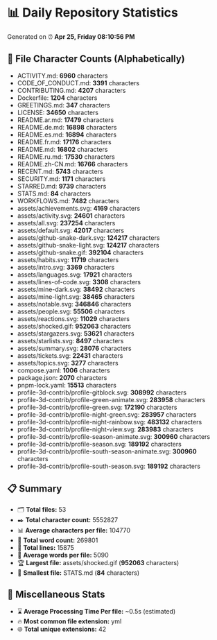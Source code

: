 # 📊 Daily Repository Statistics
Generated on ⏰ **Apr 25, Friday 08:10:56 PM**

## 📂 File Character Counts (Alphabetically)
- ACTIVITY.md: **6960** characters
- CODE_OF_CONDUCT.md: **3391** characters
- CONTRIBUTING.md: **4207** characters
- Dockerfile: **1204** characters
- GREETINGS.md: **347** characters
- LICENSE: **34650** characters
- README.ar.md: **17479** characters
- README.de.md: **16898** characters
- README.es.md: **16894** characters
- README.fr.md: **17176** characters
- README.md: **16802** characters
- README.ru.md: **17530** characters
- README.zh-CN.md: **16766** characters
- RECENT.md: **5743** characters
- SECURITY.md: **1171** characters
- STARRED.md: **9739** characters
- STATS.md: **84** characters
- WORKFLOWS.md: **7482** characters
- assets/achievements.svg: **4169** characters
- assets/activity.svg: **24601** characters
- assets/all.svg: **237254** characters
- assets/default.svg: **42017** characters
- assets/github-snake-dark.svg: **124217** characters
- assets/github-snake-light.svg: **124217** characters
- assets/github-snake.gif: **392104** characters
- assets/habits.svg: **11719** characters
- assets/intro.svg: **3369** characters
- assets/languages.svg: **17921** characters
- assets/lines-of-code.svg: **3308** characters
- assets/mine-dark.svg: **38492** characters
- assets/mine-light.svg: **38465** characters
- assets/notable.svg: **346846** characters
- assets/people.svg: **55506** characters
- assets/reactions.svg: **11029** characters
- assets/shocked.gif: **952063** characters
- assets/stargazers.svg: **53621** characters
- assets/starlists.svg: **8497** characters
- assets/summary.svg: **28076** characters
- assets/tickets.svg: **22431** characters
- assets/topics.svg: **3277** characters
- compose.yaml: **1006** characters
- package.json: **2070** characters
- pnpm-lock.yaml: **15513** characters
- profile-3d-contrib/profile-gitblock.svg: **308992** characters
- profile-3d-contrib/profile-green-animate.svg: **283958** characters
- profile-3d-contrib/profile-green.svg: **172190** characters
- profile-3d-contrib/profile-night-green.svg: **283957** characters
- profile-3d-contrib/profile-night-rainbow.svg: **483132** characters
- profile-3d-contrib/profile-night-view.svg: **283983** characters
- profile-3d-contrib/profile-season-animate.svg: **300960** characters
- profile-3d-contrib/profile-season.svg: **189192** characters
- profile-3d-contrib/profile-south-season-animate.svg: **300960** characters
- profile-3d-contrib/profile-south-season.svg: **189192** characters

## 📋 Summary
- 🗂️ **Total files:** 53
- ✒️ **Total character count:** 5552827
- 📊 **Average characters per file:** 104770
- 📝 **Total word count:** 269801
- 🧾 **Total lines:** 15875
- 📐 **Average words per file:** 5090
- 🏆 **Largest file:** assets/shocked.gif (**952063** characters)
- 🥉 **Smallest file:** STATS.md (**84** characters)

## 🌟 Miscellaneous Stats
- ⌛ **Average Processing Time Per file:** ~0.5s (estimated)
- 🔥 **Most common file extension:** yml
- 🌐 **Total unique extensions:** 42
